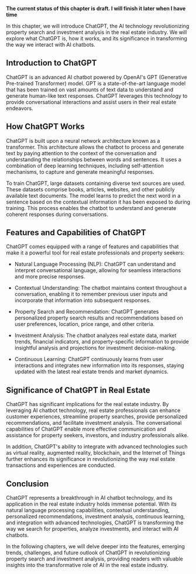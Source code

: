 **The current status of this chapter is draft. I will finish it later when I have time**

In this chapter, we will introduce ChatGPT, the AI technology revolutionizing property search and investment analysis in the real estate industry. We will explore what ChatGPT is, how it works, and its significance in transforming the way we interact with AI chatbots.

Introduction to ChatGPT
-----------------------

ChatGPT is an advanced AI chatbot powered by OpenAI's GPT (Generative Pre-trained Transformer) model. GPT is a state-of-the-art language model that has been trained on vast amounts of text data to understand and generate human-like text responses. ChatGPT leverages this technology to provide conversational interactions and assist users in their real estate endeavors.

How ChatGPT Works
-----------------

ChatGPT is built upon a neural network architecture known as a transformer. This architecture allows the chatbot to process and generate text by paying attention to the context of the conversation and understanding the relationships between words and sentences. It uses a combination of deep learning techniques, including self-attention mechanisms, to capture and generate meaningful responses.

To train ChatGPT, large datasets containing diverse text sources are used. These datasets comprise books, articles, websites, and other publicly available text documents. The model learns to predict the next word in a sentence based on the contextual information it has been exposed to during training. This process enables the chatbot to understand and generate coherent responses during conversations.

Features and Capabilities of ChatGPT
------------------------------------

ChatGPT comes equipped with a range of features and capabilities that make it a powerful tool for real estate professionals and property seekers:

* Natural Language Processing (NLP): ChatGPT can understand and interpret conversational language, allowing for seamless interactions and more precise responses.

* Contextual Understanding: The chatbot maintains context throughout a conversation, enabling it to remember previous user inputs and incorporate that information into subsequent responses.

* Property Search and Recommendation: ChatGPT generates personalized property search results and recommendations based on user preferences, location, price range, and other criteria.

* Investment Analysis: The chatbot analyzes real estate data, market trends, financial indicators, and property-specific information to provide insightful analysis and projections for investment decision-making.

* Continuous Learning: ChatGPT continuously learns from user interactions and integrates new information into its responses, staying updated with the latest real estate trends and market dynamics.

Significance of ChatGPT in Real Estate
--------------------------------------

ChatGPT has significant implications for the real estate industry. By leveraging AI chatbot technology, real estate professionals can enhance customer experiences, streamline property searches, provide personalized recommendations, and facilitate investment analysis. The conversational capabilities of ChatGPT enable more effective communication and assistance for property seekers, investors, and industry professionals alike.

In addition, ChatGPT's ability to integrate with advanced technologies such as virtual reality, augmented reality, blockchain, and the Internet of Things further enhances its significance in revolutionizing the way real estate transactions and experiences are conducted.

Conclusion
----------

ChatGPT represents a breakthrough in AI chatbot technology, and its application in the real estate industry holds immense potential. With its natural language processing capabilities, contextual understanding, personalized recommendations, investment analysis, continuous learning, and integration with advanced technologies, ChatGPT is transforming the way we search for properties, analyze investments, and interact with AI chatbots.

In the following chapters, we will delve deeper into the features, emerging trends, challenges, and future outlook of ChatGPT in revolutionizing property search and investment analysis, providing readers with valuable insights into the transformative role of AI in the real estate industry.
